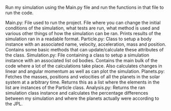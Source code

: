 Run my simulation using the Main.py file and run the functions in that file to run the code.

Main.py: File used to run the project. File where you can change the initial conditions of the simulation, what tests are run, what method is used and various other things of how the simulation can be ran. Prints results of the simulation ran in a readable format.
Particle.py: Class to setup a body instance with an associated name, velocity, acceleration, mass and position. Contains some basic methods that can update/calculate these attributes of the class.
Simulation.py: File containing a class to setup a simulation instance with an associated list od bodies. Contains the main bulk of the code where a lot of the calculations take place. Also calculates changes in linear and angular momentum as well as can plot the simulation.
Planets.py: Fetches the masses, positions and velocities of all the planets in the solar system at a arbitrary time. Returns this as a list where the elements in the list are instances of the Particle class.
Analysis.py: Returns the ran simulation class instance and calculates the percentage differences between my simulation and where the planets actually were according to the JPL.
